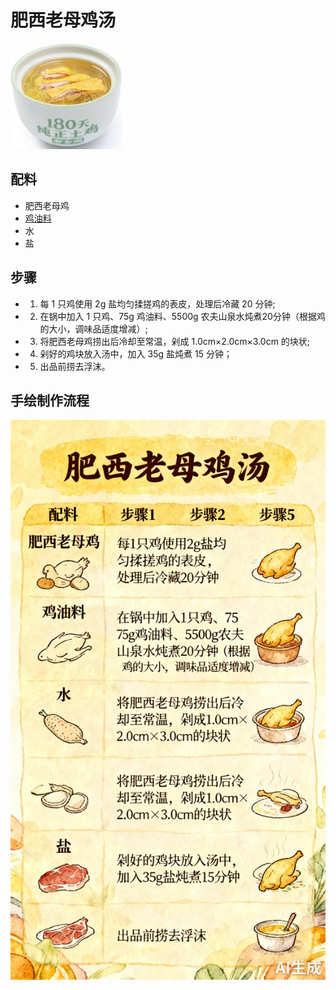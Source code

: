 # 肥西老母鸡汤

![肥西老母鸡汤](../images/肥西老母鸡汤.png)


## 配料
- 肥西老母鸡
- [鸡油料](/配料/鸡油料.md)
- 水
- 盐

## 步骤
- 1. 每 1 只鸡使用 2g 盐均匀揉搓鸡的表皮，处理后冷藏 20 分钟;
- 2. 在锅中加入 1 只鸡、75g 鸡油料、5500g 农夫山泉水炖煮20分钟（根据鸡的大小，调味品适度增减）;
- 3. 将肥西老母鸡捞出后冷却至常温，剁成 1.0cm×2.0cm×3.0cm 的块状;
- 4. 剁好的鸡块放入汤中，加入 35g 盐炖煮 15 分钟；
- 5. 出品前捞去浮沫。

## 手绘制作流程

![手绘制作流程](../images/汤/肥西老母鸡汤（单品）.jpg)

